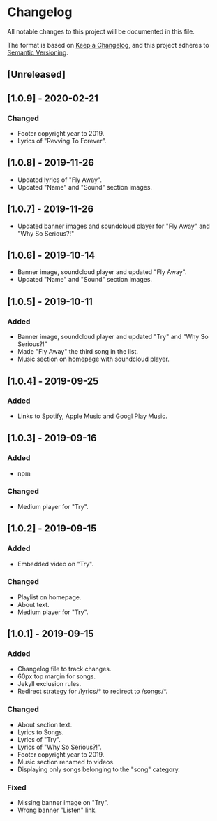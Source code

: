 # Changelog
All notable changes to this project will be documented in this file.

The format is based on [Keep a Changelog](https://keepachangelog.com/en/1.0.0/),
and this project adheres to [Semantic Versioning](https://semver.org/spec/v2.0.0.html).

## [Unreleased]

## [1.0.9] - 2020-02-21

### Changed
- Footer copyright year to 2019.
- Lyrics of "Revving To Forever".

## [1.0.8] - 2019-11-26
- Updated lyrics of "Fly Away".
- Updated "Name" and "Sound" section images.

## [1.0.7] - 2019-11-26
- Updated banner images and soundcloud player for "Fly Away" and "Why So Serious?!"

## [1.0.6] - 2019-10-14
- Banner image, soundcloud player and updated "Fly Away".
- Updated "Name" and "Sound" section images.

## [1.0.5] - 2019-10-11

### Added
- Banner image, soundcloud player and updated "Try" and "Why So Serious?!"
- Made "Fly Away" the third song in the list.
- Music section on homepage with soundcloud player.

## [1.0.4] - 2019-09-25

### Added
- Links to Spotify, Apple Music and Googl Play Music.

## [1.0.3] - 2019-09-16

### Added
- npm

### Changed
- Medium player for "Try".

## [1.0.2] - 2019-09-15

### Added
- Embedded video on "Try".

### Changed
- Playlist on homepage.
- About text.
- Medium player for "Try".

## [1.0.1] - 2019-09-15

### Added
- Changelog file to track changes.
- 60px top margin for songs.
- Jekyll exclusion rules.
- Redirect strategy for /lyrics/* to redirect to /songs/*.

### Changed
- About section text.
- Lyrics to Songs.
- Lyrics of "Try".
- Lyrics of "Why So Serious?!".
- Footer copyright year to 2019.
- Music section renamed to videos.
- Displaying only songs belonging to the "song" category.

### Fixed
- Missing banner image on "Try".
- Wrong banner "Listen" link.

